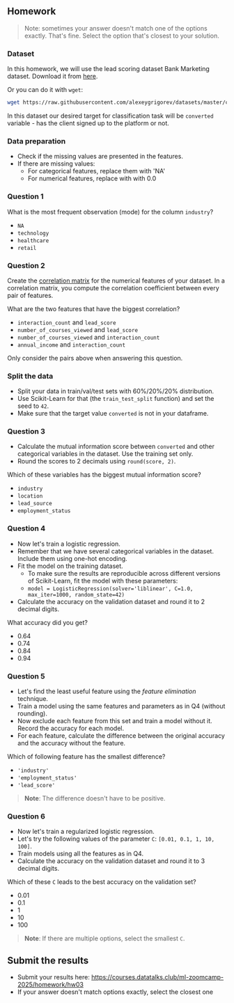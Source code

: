 ## Homework

> Note: sometimes your answer doesn't match one of the options exactly.
> That's fine.
> Select the option that's closest to your solution.

### Dataset

In this homework, we will use the lead scoring dataset Bank Marketing dataset. Download it from [here](https://raw.githubusercontent.com/alexeygrigorev/datasets/master/course_lead_scoring.csv).

Or you can do it with `wget`:

```bash
wget https://raw.githubusercontent.com/alexeygrigorev/datasets/master/course_lead_scoring.csv
```

In this dataset our desired target for classification task will be `converted` variable - has the client signed up to the platform or not.

### Data preparation

* Check if the missing values are presented in the features.
* If there are missing values:
    * For categorical features, replace them with 'NA'
    * For numerical features, replace with with 0.0 

### Question 1

What is the most frequent observation (mode) for the column `industry`?

- `NA`
- `technology`
- `healthcare`
- `retail`

### Question 2

Create the [correlation matrix](https://www.google.com/search?q=correlation+matrix) for the numerical features of your dataset.
In a correlation matrix, you compute the correlation coefficient between every pair of features.

What are the two features that have the biggest correlation?

- `interaction_count` and `lead_score`
- `number_of_courses_viewed` and `lead_score`
- `number_of_courses_viewed` and `interaction_count`
- `annual_income` and `interaction_count`

Only consider the pairs above when answering this question.

### Split the data

- Split your data in train/val/test sets with 60%/20%/20% distribution.
- Use Scikit-Learn for that (the `train_test_split` function) and set the seed to `42`.
- Make sure that the target value `converted` is not in your dataframe.

### Question 3

- Calculate the mutual information score between `converted` and other categorical variables in the dataset. Use the training set only.
- Round the scores to 2 decimals using `round(score, 2)`.

Which of these variables has the biggest mutual information score?

- `industry`
- `location`
- `lead_source`
- `employment_status`

### Question 4

- Now let's train a logistic regression.
- Remember that we have several categorical variables in the dataset. Include them using one-hot encoding.
- Fit the model on the training dataset.
  - To make sure the results are reproducible across different versions of Scikit-Learn, fit the model with these parameters:
  - `model = LogisticRegression(solver='liblinear', C=1.0, max_iter=1000, random_state=42)`
- Calculate the accuracy on the validation dataset and round it to 2 decimal digits.

What accuracy did you get?

- 0.64
- 0.74
- 0.84
- 0.94

### Question 5

- Let's find the least useful feature using the _feature elimination_ technique.
- Train a model using the same features and parameters as in Q4 (without rounding).
- Now exclude each feature from this set and train a model without it. Record the accuracy for each model.
- For each feature, calculate the difference between the original accuracy and the accuracy without the feature.

Which of following feature has the smallest difference?

- `'industry'`
- `'employment_status'`
- `'lead_score'`

> **Note**: The difference doesn't have to be positive.

### Question 6

- Now let's train a regularized logistic regression.
- Let's try the following values of the parameter `C`: `[0.01, 0.1, 1, 10, 100]`.
- Train models using all the features as in Q4.
- Calculate the accuracy on the validation dataset and round it to 3 decimal digits.

Which of these `C` leads to the best accuracy on the validation set?

- 0.01
- 0.1
- 1
- 10
- 100

> **Note**: If there are multiple options, select the smallest `C`.

## Submit the results

- Submit your results here: https://courses.datatalks.club/ml-zoomcamp-2025/homework/hw03
- If your answer doesn't match options exactly, select the closest one